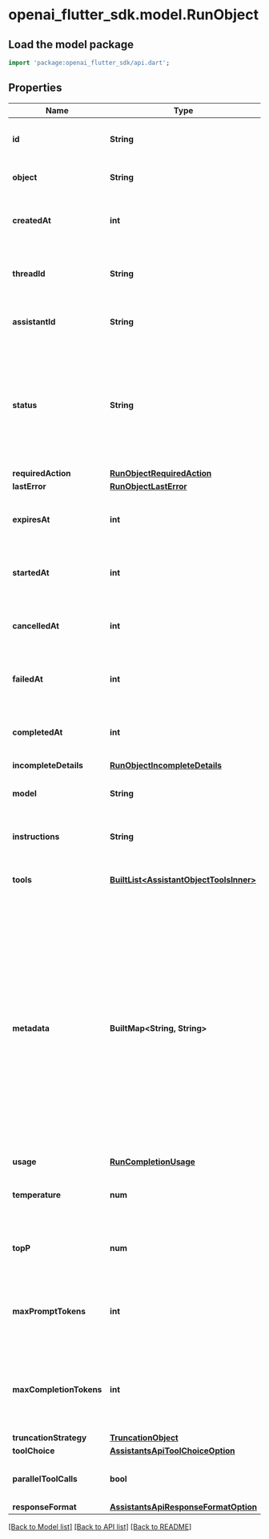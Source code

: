 # openai_flutter_sdk.model.RunObject

## Load the model package
```dart
import 'package:openai_flutter_sdk/api.dart';
```

## Properties
Name | Type | Description | Notes
------------ | ------------- | ------------- | -------------
**id** | **String** | The identifier, which can be referenced in API endpoints. | 
**object** | **String** | The object type, which is always `thread.run`. | 
**createdAt** | **int** | The Unix timestamp (in seconds) for when the run was created. | 
**threadId** | **String** | The ID of the [thread](/docs/api-reference/threads) that was executed on as a part of this run. | 
**assistantId** | **String** | The ID of the [assistant](/docs/api-reference/assistants) used for execution of this run. | 
**status** | **String** | The status of the run, which can be either `queued`, `in_progress`, `requires_action`, `cancelling`, `cancelled`, `failed`, `completed`, `incomplete`, or `expired`. | 
**requiredAction** | [**RunObjectRequiredAction**](RunObjectRequiredAction.md) |  | 
**lastError** | [**RunObjectLastError**](RunObjectLastError.md) |  | 
**expiresAt** | **int** | The Unix timestamp (in seconds) for when the run will expire. | 
**startedAt** | **int** | The Unix timestamp (in seconds) for when the run was started. | 
**cancelledAt** | **int** | The Unix timestamp (in seconds) for when the run was cancelled. | 
**failedAt** | **int** | The Unix timestamp (in seconds) for when the run failed. | 
**completedAt** | **int** | The Unix timestamp (in seconds) for when the run was completed. | 
**incompleteDetails** | [**RunObjectIncompleteDetails**](RunObjectIncompleteDetails.md) |  | 
**model** | **String** | The model that the [assistant](/docs/api-reference/assistants) used for this run. | 
**instructions** | **String** | The instructions that the [assistant](/docs/api-reference/assistants) used for this run. | 
**tools** | [**BuiltList&lt;AssistantObjectToolsInner&gt;**](AssistantObjectToolsInner.md) | The list of tools that the [assistant](/docs/api-reference/assistants) used for this run. | [default to ListBuilder()]
**metadata** | **BuiltMap&lt;String, String&gt;** | Set of 16 key-value pairs that can be attached to an object. This can be useful for storing additional information about the object in a structured format, and querying for objects via API or the dashboard.   Keys are strings with a maximum length of 64 characters. Values are strings with a maximum length of 512 characters.  | 
**usage** | [**RunCompletionUsage**](RunCompletionUsage.md) |  | 
**temperature** | **num** | The sampling temperature used for this run. If not set, defaults to 1. | [optional] 
**topP** | **num** | The nucleus sampling value used for this run. If not set, defaults to 1. | [optional] 
**maxPromptTokens** | **int** | The maximum number of prompt tokens specified to have been used over the course of the run.  | 
**maxCompletionTokens** | **int** | The maximum number of completion tokens specified to have been used over the course of the run.  | 
**truncationStrategy** | [**TruncationObject**](TruncationObject.md) |  | 
**toolChoice** | [**AssistantsApiToolChoiceOption**](AssistantsApiToolChoiceOption.md) |  | 
**parallelToolCalls** | **bool** | Whether to enable [parallel function calling](/docs/guides/function-calling#configuring-parallel-function-calling) during tool use. | [default to true]
**responseFormat** | [**AssistantsApiResponseFormatOption**](AssistantsApiResponseFormatOption.md) |  | 

[[Back to Model list]](../README.md#documentation-for-models) [[Back to API list]](../README.md#documentation-for-api-endpoints) [[Back to README]](../README.md)


